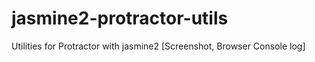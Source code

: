 # jasmine2-protractor-utils
Utilities for Protractor with jasmine2 [Screenshot, Browser Console log]
